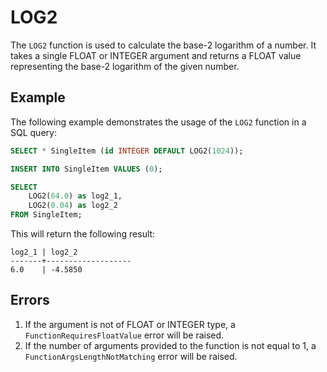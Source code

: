 # LOG2

The `LOG2` function is used to calculate the base-2 logarithm of a number. It takes a single FLOAT or INTEGER argument and returns a FLOAT value representing the base-2 logarithm of the given number.

## Example
The following example demonstrates the usage of the `LOG2` function in a SQL query:

```sql
SELECT * SingleItem (id INTEGER DEFAULT LOG2(1024));

INSERT INTO SingleItem VALUES (0);

SELECT
    LOG2(64.0) as log2_1,
    LOG2(0.04) as log2_2
FROM SingleItem;
```

This will return the following result:

```
log2_1 | log2_2
-------+-------------------
6.0    | -4.5850
```

## Errors
1. If the argument is not of FLOAT or INTEGER type, a `FunctionRequiresFloatValue` error will be raised.
2. If the number of arguments provided to the function is not equal to 1, a `FunctionArgsLengthNotMatching` error will be raised.